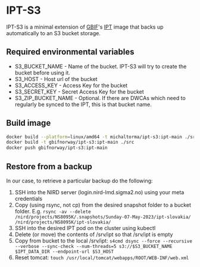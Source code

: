 # IPT-S3

IPT-S3 is a minimal extension of [GBIF](https://www.gbif.org)'s [IPT](https://hub.docker.com/r/gbif/ipt/) image that backs up automatically to an S3 bucket storage.

## Required environmental variables
* S3_BUCKET_NAME - Name of the bucket. IPT-S3 will try to create the bucket before using it.
* S3_HOST - Host url of the bucket
* S3_ACCESS_KEY - Access Key for the bucket
* S3_SECRET_KEY - Secret Access Key for the bucket
* S3_ZIP_BUCKET_NAME - Optional. If there are DWCAs which need to regularly be synced to the IPT, this is that bucket name.

## Build image
```zsh
docker build --platform=linux/amd64 -t michaltorma/ipt-s3:ipt-main ./src
docker build -t gbifnorway/ipt-s3:ipt-main ./src
docker push gbifnorway/ipt-s3:ipt-main
```

## Restore from a backup
In our case, to retrieve a particular backup do the following: 
1. SSH into the NIRD server (login.nird-lmd.sigma2.no) using your meta credentials 
2. Copy (using rsync, not cp) from the desired snapshot folder to a bucket folder. E.g. `rsync -av --delete /nird/projects/NS8095K/.snapshots/Sunday-07-May-2023/ipt-slovakia/ /nird/projects/NS8095K/ipt-slovakia/`
3. SSH into the desired IPT pod on the cluster using kubectl 
4. Delete (or move) the contents of /srv/ipt so that /srv/ipt is empty
5. Copy from bucket to the local /srv/ipt: `s4cmd dsync --force --recursive --verbose --sync-check --num-threads=5 s3://$S3_BUCKET_NAME $IPT_DATA_DIR --endpoint-url $S3_HOST`
6. Reset tomcat: `touch /usr/local/tomcat/webapps/ROOT/WEB-INF/web.xml`
